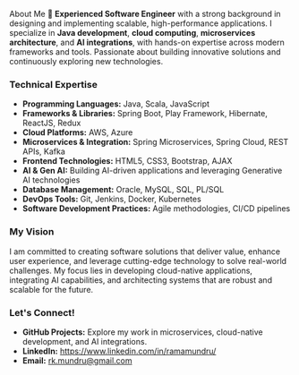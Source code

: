 About Me
🚀 **Experienced Software Engineer** with a strong background in designing and implementing scalable, high-performance applications. I specialize in **Java development**, **cloud computing**, **microservices architecture**, and **AI integrations**, with hands-on expertise across modern frameworks and tools. Passionate about building innovative solutions and continuously exploring new technologies.  

### **Technical Expertise**  
- **Programming Languages:** Java, Scala, JavaScript  
- **Frameworks & Libraries:** Spring Boot, Play Framework, Hibernate, ReactJS, Redux  
- **Cloud Platforms:** AWS, Azure  
- **Microservices & Integration:** Spring Microservices, Spring Cloud, REST APIs, Kafka  
- **Frontend Technologies:** HTML5, CSS3, Bootstrap, AJAX  
- **AI & Gen AI:** Building AI-driven applications and leveraging Generative AI technologies  
- **Database Management:** Oracle, MySQL, SQL, PL/SQL  
- **DevOps Tools:** Git, Jenkins, Docker, Kubernetes  
- **Software Development Practices:** Agile methodologies, CI/CD pipelines  

### **My Vision**  
I am committed to creating software solutions that deliver value, enhance user experience, and leverage cutting-edge technology to solve real-world challenges. My focus lies in developing cloud-native applications, integrating AI capabilities, and architecting systems that are robust and scalable for the future.  

### **Let's Connect!**  
- **GitHub Projects:** Explore my work in microservices, cloud-native development, and AI integrations.  
- **LinkedIn:** https://www.linkedin.com/in/ramamundru/
- **Email:** rk.mundru@gmail.com
